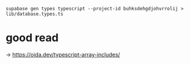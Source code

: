 ```
supabase gen types typescript --project-id buhksdehgdjohvrrolij > lib/database.types.ts
```



# good read
-> https://oida.dev/typescript-array-includes/




